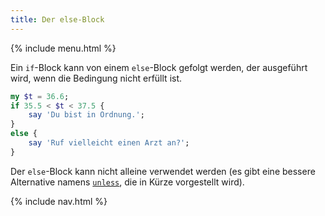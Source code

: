 ```yaml
---
title: Der else-Block
---
```


{% include menu.html %}

Ein `if`-Block kann von einem `else`-Block gefolgt werden, der ausgeführt wird, wenn die Bedingung nicht erfüllt ist.

```raku
my $t = 36.6;
if 35.5 < $t < 37.5 {
    say 'Du bist in Ordnung.';
}
else {
    say 'Ruf vielleicht einen Arzt an?';
}
```

Der `else`-Block kann nicht alleine verwendet werden (es gibt eine bessere Alternative namens [`unless`](../unless), die in Kürze vorgestellt wird).

{% include nav.html %}